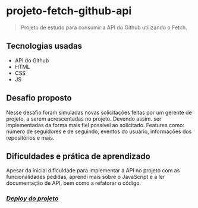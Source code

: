 # projeto-fetch-github-api

> Projeto de estudo para consumir a API do Github utilizando o Fetch.

## Tecnologias usadas
- API do Github
- HTML
- CSS
- JS

## Desafio proposto
Nesse desafio foram simuladas novas solicitações feitas por um
gerente de projeto, a serem acrescentadas no projeto. Devendo assim. ser implementadas da forma mais fiel possível ao solicitado. Features como: número de seguidores e de seguindo, eventos do usuário, informações dos repositórios e mais.

## Dificuldades e prática de aprendizado 
Apesar da inicial dificuldade para implementar a API no projeto com as funcionalidades pedidas, aprendi mais sobre o JavaScript e a ler documentação de API, bem como a refatorar o código.  

### [*Deploy do projeto*](https://projeto-api-github-mejessica.vercel.app/)

